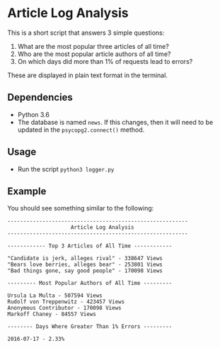 # Article Log Analysis

This is a short script that answers 3 simple questions:
1. What are the most popular three articles of all time?
2. Who are the most popular article authors of all time?
3. On which days did more than 1% of requests lead to errors?

These are displayed in plain text format in the terminal.

## Dependencies
- Python 3.6
- The database is named `news`. If this changes, then it will need to be updated in the `psycopg2.connect()` method.

## Usage
- Run the script `python3 logger.py`

## Example
You should see something similar to the following:

```
---------------------------------------------------------
                    Article Log Analysis
---------------------------------------------------------

------------ Top 3 Articles of All Time ------------

"Candidate is jerk, alleges rival" - 338647 Views
"Bears love berries, alleges bear" - 253801 Views
"Bad things gone, say good people" - 170098 Views

--------- Most Popular Authors of All Time ---------

Ursula La Multa - 507594 Views
Rudolf von Treppenwitz - 423457 Views
Anonymous Contributor - 170098 Views
Markoff Chaney - 84557 Views

-------- Days Where Greater Than 1% Errors ---------

2016-07-17 - 2.33%
```
